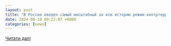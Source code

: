 ```yaml
---
layout: post
title: "В России введен самый масштабный за всю историю режим контртеррористической операции - «ФАКТЫ»"
date: 2024-08-10 09:22:07 +0000
categories: [news]
---
```


[Читати далі](https://fakty.ua/ru/441620-samyj-masshtabnyj-za-vsyu-istoriyu-v-rossii-vveden-rezhim-kontrterroristicheskoj-operacii-v-ryade-oblastej)
